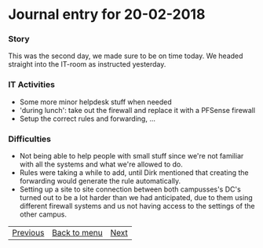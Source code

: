 # Journal entry for 20-02-2018

### Story

This was the second day, we made sure to be on time today.
We headed straight into the IT-room as instructed yesterday.

### IT Activities

- Some more minor helpdesk stuff when needed
- 'during lunch': take out the firewall and replace it with a PFSense firewall
- Setup the correct rules and forwarding, ...

### Difficulties

- Not being able to help people with small stuff since we're not familiar with all the systems and what we're allowed to do.
- Rules were taking a while to add, until Dirk mentioned that creating the forwarding would generate the rule automatically.
- Setting up a site to site connection between both campusses's DC's turned out to be a lot harder than we had anticipated, due to them using different firewall systems and us not having access to the settings of the other campus.

<table><tr><td><a href="19-02.html">Previous</a></td><td><a href="../">Back to menu</a></td><td><a href="21-02.html">Next</a></td></tr></table>
